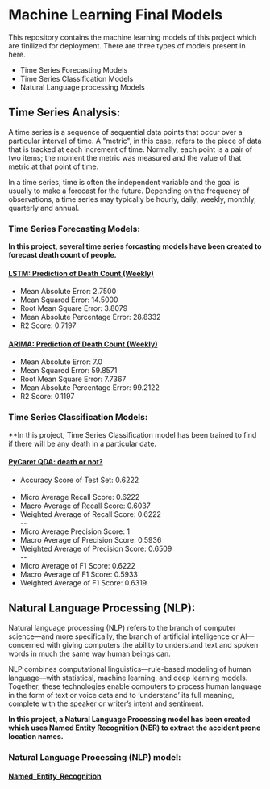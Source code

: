 # Machine Learning Final Models

This repository contains the machine learning models of this project which are finilized for deployment.
There are three types of models present in here.
- Time Series Forecasting Models
- Time Series Classification Models
- Natural Language processing Models

## Time Series Analysis:

A time series is a sequence of sequential data points that occur over a particular interval of time. A "metric", in this case, refers to the piece of data that is tracked at each increment of time. Normally, each point is a pair of two items; the moment the metric was measured and the value of that metric at that point of time.

In a time series, time is often the independent variable and the goal is usually to make a forecast for the future. Depending on the frequency of observations, a time series may typically be hourly, daily, weekly, monthly, quarterly and annual.



### Time Series Forecasting Models:

**In this project, several time series forcasting models have been created to forecast death count of people.**

#### [LSTM: Prediction of Death Count (Weekly)](https://github.com/OmdenaAI/omdena-bangladesh-roadsafety/blob/main/src/deliverables/machine_learning/LSTM%20TS%20Forecast.ipynb)
>
* Mean Absolute Error: 2.7500
* Mean Squared Error: 14.5000
* Root Mean Square Error: 3.8079
* Mean Absolute Percentage Error: 28.8332
* R2 Score: 0.7197


#### [ARIMA: Prediction of Death Count (Weekly)](https://github.com/OmdenaAI/omdena-bangladesh-roadsafety/blob/main/src/tasks/task-3-MachineLearning/Time-series-analysis(ARIMA%2C%20Facebook%20prophet)/Time_series_prediction(updated).ipynb)


* Mean Absolute Error: 7.0
* Mean Squared Error: 59.8571
* Root Mean Square Error: 7.7367
* Mean Absolute Percentage Error: 99.2122
* R2 Score: 0.1197


### Time Series Classification Models:

**In this project, Time Series Classification model has been trained to find if there will be any death in a particular date.

#### [PyCaret QDA: death or not?](https://github.com/OmdenaAI/omdena-bangladesh-roadsafety/blob/main/src/deliverables/machine_learning/QDA%20TS%20Classification.ipynb)


* Accuracy Score of Test Set: 0.6222<br>
--
* Micro Average Recall Score: 0.6222
* Macro Average of Recall Score: 0.6037
* Weighted Average of Recall Score: 0.6222<br>
--
* Micro Average Precision Score: 1
* Macro Average of Precision Score: 0.5936
* Weighted Average of Precision Score: 0.6509<br>
--
* Micro Average of F1 Score: 0.6222
* Macro Average of F1 Score: 0.5933
* Weighted Average of F1 Score: 0.6319




## Natural Language Processing (NLP):

Natural language processing (NLP) refers to the branch of computer science—and more specifically, the branch of artificial intelligence or AI—concerned with giving computers the ability to understand text and spoken words in much the same way human beings can.

NLP combines computational linguistics—rule-based modeling of human language—with statistical, machine learning, and deep learning models. Together, these technologies enable computers to process human language in the form of text or voice data and to ‘understand’ its full meaning, complete with the speaker or writer’s intent and sentiment.

**In this project, a Natural Language Processing model has been created which uses Named Entity Recognition (NER) to extract the accident prone location names.**

### Natural Language Processing (NLP) model:

#### [Named_Entity_Recognition](https://github.com/OmdenaAI/omdena-bangladesh-roadsafety/blob/main/src/deliverables/machine_learning/named_entity_recognition_with_heatmap.ipynb)
